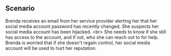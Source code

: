 
## Scenario

Brenda receives an email from her service provider alerting her that her social media account password has recently changed. She suspects her social media account has been hijacked.
&lt;br&gt;
She needs to know if she still has access to the account, and if not, who she can reach out to for help. Brenda is worried that if she doesn&#39;t regain control, her social media account will be used to hurt her reputation.

